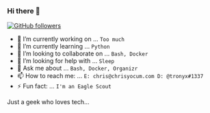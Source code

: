### Hi there 👋

<!--
**christronyxyocum/christronyxyocum** is a ✨ _special_ ✨ repository because its `README.md` (this file) appears on your GitHub profile.

Here are some ideas to get you started:

- 🔭 I’m currently working on ...
- 🌱 I’m currently learning ...
- 👯 I’m looking to collaborate on ...
- 🤔 I’m looking for help with ...
- 💬 Ask me about ...
- 📫 How to reach me: ...
- 😄 Pronouns: ...
- ⚡ Fun fact: ...
-->

[![GitHub followers](https://img.shields.io/github/followers/christronyxyocum?logo=github)](https://github.com/users/follow?target=christronyxyocum)

- 🔭 I’m currently working on ... `Too much`
- 🌱 I’m currently learning ... `Python`
- 👯 I’m looking to collaborate on ... `Bash, Docker`
- 🤔 I’m looking for help with ... `Sleep`
- 💬 Ask me about ... `Bash, Docker, Organizr`
- 📫 How to reach me: ... `E: chris@chrisyocum.com D: @tronyx#1337`
- ⚡ Fun fact: ... `I'm an Eagle Scout`

Just a geek who loves tech...
